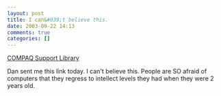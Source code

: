 ```yaml
---
layout: post
title: I can&#039;t believe this.
date: 2003-09-22 14:13
comments: true
categories: []
---
```

<a title="COMPAQ Support Library" href="http://web14.compaq.com/falco/detail.asp?FAQnum=FAQ2859">COMPAQ Support Library</a>

Dan sent me this link today. I can't believe this. People are SO afraid of computers that they regress to intellect levels they had when they were 2 years old.
